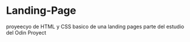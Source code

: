 # Landing-Page
proyeecyo de HTML y CSS basico de una landing pages parte del estudio del Odin Proyect
